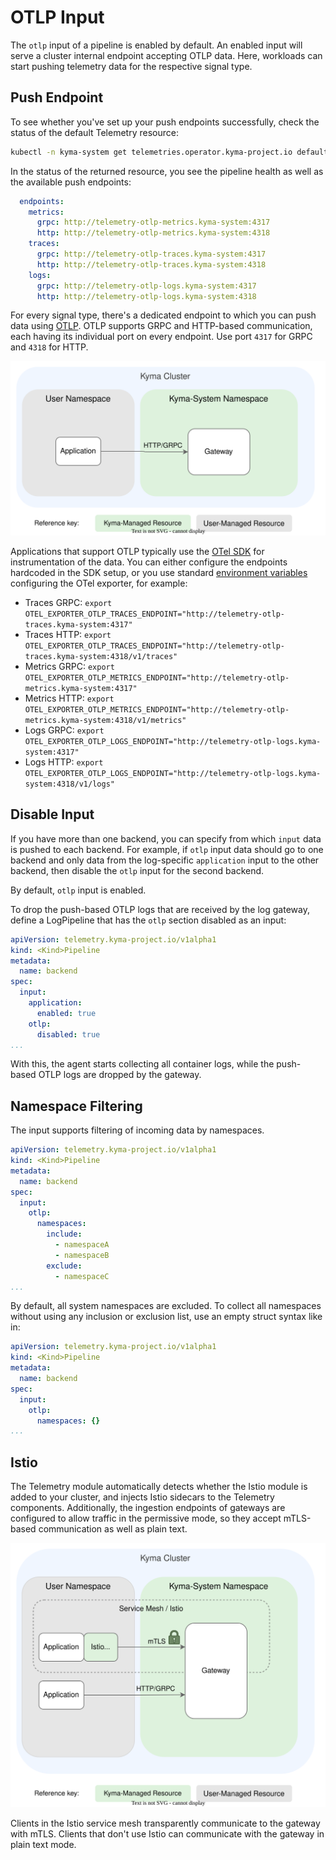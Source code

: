 # OTLP Input

The `otlp` input of a pipeline is enabled by default. An enabled input will serve a cluster internal endpoint accepting OTLP data. Here, workloads can start pushing telemetry data for the respective signal type.

## Push Endpoint

To see whether you've set up your push endpoints successfully, check the status of the default Telemetry resource:

```sh
kubectl -n kyma-system get telemetries.operator.kyma-project.io default -oyaml
```

In the status of the returned resource, you see the pipeline health as well as the available push endpoints:

```yaml
  endpoints:
    metrics:
      grpc: http://telemetry-otlp-metrics.kyma-system:4317
      http: http://telemetry-otlp-metrics.kyma-system:4318
    traces:
      grpc: http://telemetry-otlp-traces.kyma-system:4317
      http: http://telemetry-otlp-traces.kyma-system:4318
    logs:
      grpc: http://telemetry-otlp-logs.kyma-system:4317
      http: http://telemetry-otlp-logs.kyma-system:4318
```

For every signal type, there's a dedicated endpoint to which you can push data using [OTLP](https://opentelemetry.io/docs/specs/otel/protocol/). OTLP supports GRPC and HTTP-based communication, each having its individual port on every endpoint. Use port `4317` for GRPC and `4318` for HTTP.

![Gateways-Plain](./../assets/gateways-plain-input.drawio.svg)

Applications that support OTLP typically use the [OTel SDK](https://opentelemetry.io/docs/languages/) for instrumentation of the data. You can either configure the endpoints hardcoded in the SDK setup, or you use standard [environment variables](https://opentelemetry.io/docs/languages/sdk-configuration/otlp-exporter/#otel_exporter_otlp_traces_endpoint) configuring the OTel exporter, for example:

- Traces GRPC: `export OTEL_EXPORTER_OTLP_TRACES_ENDPOINT="http://telemetry-otlp-traces.kyma-system:4317"`
- Traces HTTP: `export OTEL_EXPORTER_OTLP_TRACES_ENDPOINT="http://telemetry-otlp-traces.kyma-system:4318/v1/traces"`
- Metrics GRPC: `export OTEL_EXPORTER_OTLP_METRICS_ENDPOINT="http://telemetry-otlp-metrics.kyma-system:4317"`
- Metrics HTTP: `export OTEL_EXPORTER_OTLP_METRICS_ENDPOINT="http://telemetry-otlp-metrics.kyma-system:4318/v1/metrics"`
- Logs GRPC: `export OTEL_EXPORTER_OTLP_LOGS_ENDPOINT="http://telemetry-otlp-logs.kyma-system:4317"`
- Logs HTTP: `export OTEL_EXPORTER_OTLP_LOGS_ENDPOINT="http://telemetry-otlp-logs.kyma-system:4318/v1/logs"`

## Disable Input

If you have more than one backend, you can specify from which `input` data is pushed to each backend. For example, if `otlp` input data should go to one backend and only data from the log-specific `application` input to the other backend, then disable the `otlp` input for the second backend.

By default, `otlp` input is enabled.

To drop the push-based OTLP logs that are received by the log gateway, define a LogPipeline that has the `otlp` section disabled as an input:

```yaml
apiVersion: telemetry.kyma-project.io/v1alpha1
kind: <Kind>Pipeline
metadata:
  name: backend
spec:
  input:
    application:
      enabled: true
    otlp:
      disabled: true
...
```

With this, the agent starts collecting all container logs, while the push-based OTLP logs are dropped by the gateway.

## Namespace Filtering

The input supports filtering of incoming data by namespaces.

```yaml
apiVersion: telemetry.kyma-project.io/v1alpha1
kind: <Kind>Pipeline
metadata:
  name: backend
spec:
  input:
    otlp:
      namespaces:
        include:
          - namespaceA
          - namespaceB
        exclude:
          - namespaceC
...
```

By default, all system namespaces are excluded. To collect all namespaces without using any inclusion or exclusion list, use an empty struct syntax like in:

```yaml
apiVersion: telemetry.kyma-project.io/v1alpha1
kind: <Kind>Pipeline
metadata:
  name: backend
spec:
  input:
    otlp:
      namespaces: {}
...
```

## Istio

The Telemetry module automatically detects whether the Istio module is added to your cluster, and injects Istio sidecars to the Telemetry components. Additionally, the ingestion endpoints of gateways are configured to allow traffic in the permissive mode, so they accept mTLS-based communication as well as plain text.

![Gateways-Istio](./../assets/gateways-istio-input.drawio.svg)

Clients in the Istio service mesh transparently communicate to the gateway with mTLS. Clients that don't use Istio can communicate with the gateway in plain text mode.
